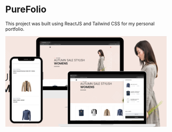 # PureFolio

This project was built using ReactJS and Tailwind CSS for my personal portfolio.


![Minimalist Approach](https://github.com/void-hr/TrendyTrimz/blob/main/public/Rectangle%2022.png)
